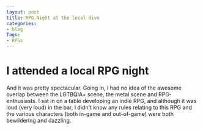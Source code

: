 ```yaml
---
layout: post
title: RPG Night at the local dive
categories:
- blog
Tags:
- RPGs
---
```

# I attended a local RPG night
And it was pretty spectacular. Going in, I had no idea of the awesome overlap between the LGTBQIA+ scene, the metal scene and RPG-
enthusiasts. I sat in on a table developing an indie RPG, and although it was loud (very loud) in the bar, I didn't know any rules
relating to this RPG and the various characters (both in-game and out-of-game) were both bewildering and dazzling. 

